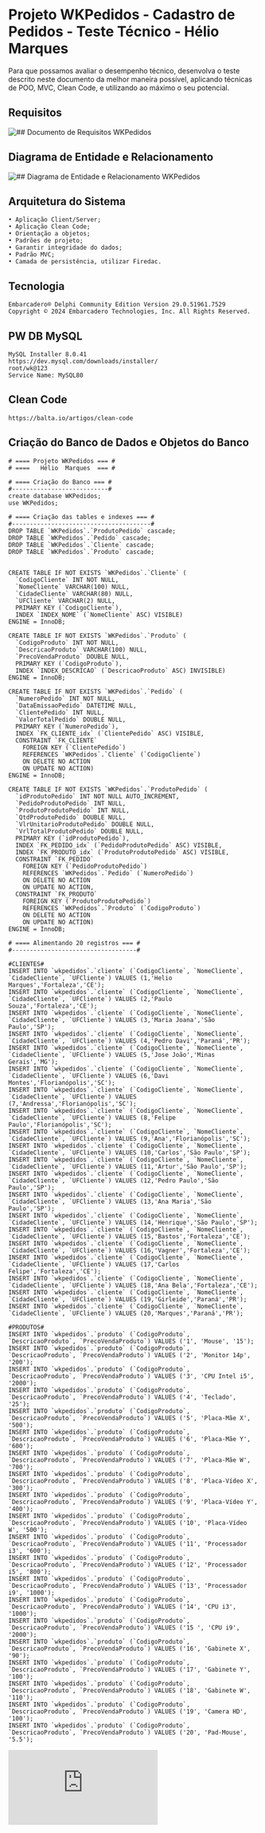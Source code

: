 # Projeto WKPedidos - Cadastro de Pedidos - Teste Técnico - Hélio Marques

Para que possamos avaliar o desempenho técnico, desenvolva o teste descrito neste 
documento da melhor maneira possível, aplicando técnicas de POO, MVC, Clean Code, e 
utilizando ao máximo o seu potencial. 

## Requisitos 

![## Documento de Requisitos WKPedidos](https://github.com/HelioHub/wkpedidos/blob/main/Model/Requisitos1.png)

## Diagrama de Entidade e Relacionamento 

![## Diagrama de Entidade e Relacionamento WKPedidos](https://github.com/HelioHub/wkpedidos/blob/main/Model/EERDiagram.png)

## Arquitetura do Sistema 

	• Aplicação Client/Server;
	• Aplicação Clean Code;
	• Orientação a objetos;
	• Padrões de projeto;
	• Garantir integridade do dados;
	• Padrão MVC;
	• Camada de persistência, utilizar Firedac.

## Tecnologia 

	Embarcadero® Delphi Community Edition Version 29.0.51961.7529 
	Copyright © 2024 Embarcadero Technologies, Inc. All Rights Reserved.

## PW DB MySQL

	MySQL Installer 8.0.41
	https://dev.mysql.com/downloads/installer/
	root/wk@123
	Service Name: MySQL80

## Clean Code

	https://balta.io/artigos/clean-code	

## Criação do Banco de Dados e Objetos do Banco

	# ==== Projeto WKPedidos === #
	# ====   Hélio  Marques  === #

	# ==== Criação do Banco === #
	#---------------------------#
	create database WKPedidos;
	use WKPedidos;

	# ==== Criação das tables e indexes === #
	#---------------------------------------#
	DROP TABLE `WKPedidos`.`ProdutoPedido` cascade;
	DROP TABLE `WKPedidos`.`Pedido` cascade;
	DROP TABLE `WKPedidos`.`Cliente` cascade;
	DROP TABLE `WKPedidos`.`Produto` cascade;


	CREATE TABLE IF NOT EXISTS `WKPedidos`.`Cliente` (
	  `CodigoCliente` INT NOT NULL,
	  `NomeCliente` VARCHAR(100) NULL,
	  `CidadeCliente` VARCHAR(80) NULL,
	  `UFCliente` VARCHAR(2) NULL,
	  PRIMARY KEY (`CodigoCliente`),
	  INDEX `INDEX_NOME` (`NomeCliente` ASC) VISIBLE)
	ENGINE = InnoDB;

	CREATE TABLE IF NOT EXISTS `WKPedidos`.`Produto` (
	  `CodigoProduto` INT NOT NULL,
	  `DescricaoProduto` VARCHAR(100) NULL,
	  `PrecoVendaProduto` DOUBLE NULL,
	  PRIMARY KEY (`CodigoProduto`),
	  INDEX `INDEX_DESCRICAO` (`DescricaoProduto` ASC) INVISIBLE)
	ENGINE = InnoDB;

	CREATE TABLE IF NOT EXISTS `WKPedidos`.`Pedido` (
	  `NumeroPedido` INT NOT NULL,
	  `DataEmissaoPedido` DATETIME NULL,
	  `ClientePedido` INT NULL,
	  `ValorTotalPedido` DOUBLE NULL,
	  PRIMARY KEY (`NumeroPedido`),
	  INDEX `FK_CLIENTE_idx` (`ClientePedido` ASC) VISIBLE,
	  CONSTRAINT `FK_CLIENTE`
		FOREIGN KEY (`ClientePedido`)
		REFERENCES `WKPedidos`.`Cliente` (`CodigoCliente`)
		ON DELETE NO ACTION
		ON UPDATE NO ACTION)
	ENGINE = InnoDB;

	CREATE TABLE IF NOT EXISTS `WKPedidos`.`ProdutoPedido` (
	  `idProdutoPedido` INT NOT NULL AUTO_INCREMENT,
	  `PedidoProdutoPedido` INT NULL,
	  `ProdutoProdutoPedido` INT NULL,
	  `QtdProdutoPedido` DOUBLE NULL,
	  `VlrUnitarioProdutoPedido` DOUBLE NULL,
	  `VrlTotalProdutoPedido` DOUBLE NULL,
	  PRIMARY KEY (`idProdutoPedido`),
	  INDEX `FK_PEDIDO_idx` (`PedidoProdutoPedido` ASC) VISIBLE,
	  INDEX `FK_PRODUTO_idx` (`ProdutoProdutoPedido` ASC) VISIBLE,
	  CONSTRAINT `FK_PEDIDO`
		FOREIGN KEY (`PedidoProdutoPedido`)
		REFERENCES `WKPedidos`.`Pedido` (`NumeroPedido`)
		ON DELETE NO ACTION
		ON UPDATE NO ACTION,
	  CONSTRAINT `FK_PRODUTO`
		FOREIGN KEY (`ProdutoProdutoPedido`)
		REFERENCES `WKPedidos`.`Produto` (`CodigoProduto`)
		ON DELETE NO ACTION
		ON UPDATE NO ACTION)
	ENGINE = InnoDB;

	# ==== Alimentando 20 registros === #
	#-----------------------------------#

	#CLIENTES#
	INSERT INTO `wkpedidos`.`cliente` (`CodigoCliente`, `NomeCliente`, `CidadeCliente`, `UFCliente`) VALUES (1,'Helio Marques','Fortaleza','CE');
	INSERT INTO `wkpedidos`.`cliente` (`CodigoCliente`, `NomeCliente`, `CidadeCliente`, `UFCliente`) VALUES (2,'Paulo Souza','Fortaleza','CE');
	INSERT INTO `wkpedidos`.`cliente` (`CodigoCliente`, `NomeCliente`, `CidadeCliente`, `UFCliente`) VALUES (3,'Maria Joana','São Paulo','SP');
	INSERT INTO `wkpedidos`.`cliente` (`CodigoCliente`, `NomeCliente`, `CidadeCliente`, `UFCliente`) VALUES (4,'Pedro Davi','Paraná','PR');
	INSERT INTO `wkpedidos`.`cliente` (`CodigoCliente`, `NomeCliente`, `CidadeCliente`, `UFCliente`) VALUES (5,'Jose João','Minas Gerais','MG');
	INSERT INTO `wkpedidos`.`cliente` (`CodigoCliente`, `NomeCliente`, `CidadeCliente`, `UFCliente`) VALUES (6,'Davi Montes','Florianópolis','SC');
	INSERT INTO `wkpedidos`.`cliente` (`CodigoCliente`, `NomeCliente`, `CidadeCliente`, `UFCliente`) VALUES (7,'Andressa','Florianópolis','SC');
	INSERT INTO `wkpedidos`.`cliente` (`CodigoCliente`, `NomeCliente`, `CidadeCliente`, `UFCliente`) VALUES (8,'Felipe Paulo','Florianópolis','SC');
	INSERT INTO `wkpedidos`.`cliente` (`CodigoCliente`, `NomeCliente`, `CidadeCliente`, `UFCliente`) VALUES (9,'Ana','Florianópolis','SC');
	INSERT INTO `wkpedidos`.`cliente` (`CodigoCliente`, `NomeCliente`, `CidadeCliente`, `UFCliente`) VALUES (10,'Carlos','São Paulo','SP');
	INSERT INTO `wkpedidos`.`cliente` (`CodigoCliente`, `NomeCliente`, `CidadeCliente`, `UFCliente`) VALUES (11,'Artur','São Paulo','SP');
	INSERT INTO `wkpedidos`.`cliente` (`CodigoCliente`, `NomeCliente`, `CidadeCliente`, `UFCliente`) VALUES (12,'Pedro Paulo','São Paulo','SP');
	INSERT INTO `wkpedidos`.`cliente` (`CodigoCliente`, `NomeCliente`, `CidadeCliente`, `UFCliente`) VALUES (13,'Ana Maria','São Paulo','SP');
	INSERT INTO `wkpedidos`.`cliente` (`CodigoCliente`, `NomeCliente`, `CidadeCliente`, `UFCliente`) VALUES (14,'Henrique','São Paulo','SP');
	INSERT INTO `wkpedidos`.`cliente` (`CodigoCliente`, `NomeCliente`, `CidadeCliente`, `UFCliente`) VALUES (15,'Bastos','Fortaleza','CE');
	INSERT INTO `wkpedidos`.`cliente` (`CodigoCliente`, `NomeCliente`, `CidadeCliente`, `UFCliente`) VALUES (16,'Vagner','Fortaleza','CE');
	INSERT INTO `wkpedidos`.`cliente` (`CodigoCliente`, `NomeCliente`, `CidadeCliente`, `UFCliente`) VALUES (17,'Carlos Felipe','Fortaleza','CE');
	INSERT INTO `wkpedidos`.`cliente` (`CodigoCliente`, `NomeCliente`, `CidadeCliente`, `UFCliente`) VALUES (18,'Ana Bela','Fortaleza','CE');
	INSERT INTO `wkpedidos`.`cliente` (`CodigoCliente`, `NomeCliente`, `CidadeCliente`, `UFCliente`) VALUES (19,'Girleide','Paraná','PR');
	INSERT INTO `wkpedidos`.`cliente` (`CodigoCliente`, `NomeCliente`, `CidadeCliente`, `UFCliente`) VALUES (20,'Marques','Paraná','PR');

	#PRODUTOS#
	INSERT INTO `wkpedidos`.`produto` (`CodigoProduto`, `DescricaoProduto`, `PrecoVendaProduto`) VALUES ('1', 'Mouse', '15');
	INSERT INTO `wkpedidos`.`produto` (`CodigoProduto`, `DescricaoProduto`, `PrecoVendaProduto`) VALUES ('2', 'Monitor 14p', '200');
	INSERT INTO `wkpedidos`.`produto` (`CodigoProduto`, `DescricaoProduto`, `PrecoVendaProduto`) VALUES ('3', 'CPU Intel i5', '2000');
	INSERT INTO `wkpedidos`.`produto` (`CodigoProduto`, `DescricaoProduto`, `PrecoVendaProduto`) VALUES ('4', 'Teclado', '25');
	INSERT INTO `wkpedidos`.`produto` (`CodigoProduto`, `DescricaoProduto`, `PrecoVendaProduto`) VALUES ('5', 'Placa-Mãe X', '500');
	INSERT INTO `wkpedidos`.`produto` (`CodigoProduto`, `DescricaoProduto`, `PrecoVendaProduto`) VALUES ('6', 'Placa-Mãe Y', '600');
	INSERT INTO `wkpedidos`.`produto` (`CodigoProduto`, `DescricaoProduto`, `PrecoVendaProduto`) VALUES ('7', 'Placa-Mãe W', '700');
	INSERT INTO `wkpedidos`.`produto` (`CodigoProduto`, `DescricaoProduto`, `PrecoVendaProduto`) VALUES ('8', 'Placa-Vídeo X', '300');
	INSERT INTO `wkpedidos`.`produto` (`CodigoProduto`, `DescricaoProduto`, `PrecoVendaProduto`) VALUES ('9', 'Placa-Vídeo Y', '400');
	INSERT INTO `wkpedidos`.`produto` (`CodigoProduto`, `DescricaoProduto`, `PrecoVendaProduto`) VALUES ('10', 'Placa-Vídeo W', '500');
	INSERT INTO `wkpedidos`.`produto` (`CodigoProduto`, `DescricaoProduto`, `PrecoVendaProduto`) VALUES ('11', 'Processador i3', '600');
	INSERT INTO `wkpedidos`.`produto` (`CodigoProduto`, `DescricaoProduto`, `PrecoVendaProduto`) VALUES ('12', 'Processador i5', '800');
	INSERT INTO `wkpedidos`.`produto` (`CodigoProduto`, `DescricaoProduto`, `PrecoVendaProduto`) VALUES ('13', 'Processador i9', '1000');
	INSERT INTO `wkpedidos`.`produto` (`CodigoProduto`, `DescricaoProduto`, `PrecoVendaProduto`) VALUES ('14', 'CPU i3', '1000');
	INSERT INTO `wkpedidos`.`produto` (`CodigoProduto`, `DescricaoProduto`, `PrecoVendaProduto`) VALUES ('15 ', 'CPU i9', '2000');
	INSERT INTO `wkpedidos`.`produto` (`CodigoProduto`, `DescricaoProduto`, `PrecoVendaProduto`) VALUES ('16', 'Gabinete X', '90');
	INSERT INTO `wkpedidos`.`produto` (`CodigoProduto`, `DescricaoProduto`, `PrecoVendaProduto`) VALUES ('17', 'Gabinete Y', '100');
	INSERT INTO `wkpedidos`.`produto` (`CodigoProduto`, `DescricaoProduto`, `PrecoVendaProduto`) VALUES ('18', 'Gabinete W', '110');
	INSERT INTO `wkpedidos`.`produto` (`CodigoProduto`, `DescricaoProduto`, `PrecoVendaProduto`) VALUES ('19', 'Camera HD', '100');
	INSERT INTO `wkpedidos`.`produto` (`CodigoProduto`, `DescricaoProduto`, `PrecoVendaProduto`) VALUES ('20', 'Pad-Mouse', '5.5');

![## Script do Banco de Dados WKPedidos](https://github.com/HelioHub/wkpedidos/blob/main/Model/ScriptWKPedidos.sql)





